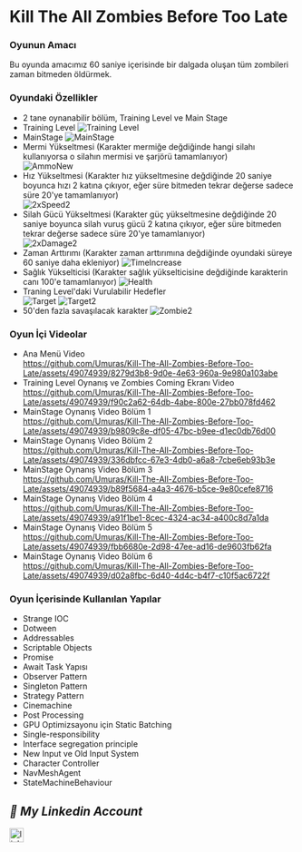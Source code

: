# Kill The All Zombies Before Too Late
### Oyunun Amacı <br/>
Bu oyunda amacımız 60 saniye içerisinde bir dalgada oluşan tüm zombileri zaman bitmeden öldürmek.
### Oyundaki Özellikler
- 2 tane oynanabilir bölüm, Training Level ve Main Stage
- Training Level
![Training Level](https://github.com/Umuras/Kill-The-All-Zombies-Before-Too-Late/assets/49074939/394a456d-de22-4dc5-82c0-e9b8c867bfa4)
- MainStage
![MainStage](https://github.com/Umuras/Kill-The-All-Zombies-Before-Too-Late/assets/49074939/b3a5a2a8-f20b-4515-9082-f317bf1e2b73)
- Mermi Yükseltmesi (Karakter mermiğe değdiğinde hangi silahı kullanıyorsa o silahın mermisi ve şarjörü tamamlanıyor) <br/>
![AmmoNew](https://github.com/Umuras/Kill-The-All-Zombies-Before-Too-Late/assets/49074939/7eef8ee7-5cf5-46d4-a06c-d44b29c99269)
- Hız Yükseltmesi (Karakter hız yükseltmesine değdiğinde 20 saniye boyunca hızı 2 katına çıkıyor, eğer süre bitmeden tekrar değerse sadece süre 20'ye tamamlanıyor) <br/>
![2xSpeed2](https://github.com/Umuras/Kill-The-All-Zombies-Before-Too-Late/assets/49074939/1b2f767a-540c-43f1-80a6-6e39a8283683)
- Silah Gücü Yükseltmesi (Karakter güç yükseltmesine değdiğinde 20 saniye boyunca silah vuruş gücü 2 katına çıkıyor, eğer süre bitmeden tekrar değerse sadece süre 20'ye tamamlanıyor) <br/>
![2xDamage2](https://github.com/Umuras/Kill-The-All-Zombies-Before-Too-Late/assets/49074939/d268f159-aaab-4037-8a0f-9fb7fe9c0bf9)
- Zaman Arttırımı (Karakter zaman arttırımına değdiğinde oyundaki süreye 60 saniye daha ekleniyor)
![TimeIncrease](https://github.com/Umuras/Kill-The-All-Zombies-Before-Too-Late/assets/49074939/dddc2893-af1e-465b-918b-21710debe940)
- Sağlık Yükselticisi (Karakter sağlık yükselticisine değdiğinde karakterin canı 100'e tamamlanıyor)
![Health](https://github.com/Umuras/Kill-The-All-Zombies-Before-Too-Late/assets/49074939/f61fad19-27eb-4eff-ada0-4bec0cba5eff)
- Traning Level'daki Vurulabilir Hedefler <br/>
![Target](https://github.com/Umuras/Kill-The-All-Zombies-Before-Too-Late/assets/49074939/dadc637d-4f2a-4bff-95a5-f214948bdb71) ![Target2](https://github.com/Umuras/Kill-The-All-Zombies-Before-Too-Late/assets/49074939/3fa09755-78b9-4b80-8f26-8c867789ff84)
- 50'den fazla savaşılacak karakter
![Zombie2](https://github.com/Umuras/Kill-The-All-Zombies-Before-Too-Late/assets/49074939/1171f42d-e455-4f30-92d1-851ea142db70)

### Oyun İçi Videolar
- Ana Menü Video <br/>
https://github.com/Umuras/Kill-The-All-Zombies-Before-Too-Late/assets/49074939/8279d3b8-9d0e-4e63-960a-9e980a103abe
- Training Level Oynanış ve Zombies Coming Ekranı Video <br/>
https://github.com/Umuras/Kill-The-All-Zombies-Before-Too-Late/assets/49074939/f90c2a62-64db-4abe-800e-27bb078fd462
- MainStage Oynanış Video Bölüm 1 <br/>
https://github.com/Umuras/Kill-The-All-Zombies-Before-Too-Late/assets/49074939/b9809c8e-df05-47bc-b9ee-d1ec0db76d00
- MainStage Oynanış Video Bölüm 2 <br/>
https://github.com/Umuras/Kill-The-All-Zombies-Before-Too-Late/assets/49074939/336dbfcc-67e3-4db0-a6a8-7cbe6eb93b3e
- MainStage Oynanış Video Bölüm 3 <br/>
https://github.com/Umuras/Kill-The-All-Zombies-Before-Too-Late/assets/49074939/b89f5684-a4a3-4676-b5ce-9e80cefe8716
- MainStage Oynanış Video Bölüm 4 <br/>
https://github.com/Umuras/Kill-The-All-Zombies-Before-Too-Late/assets/49074939/a91f1be1-8cec-4324-ac34-a400c8d7a1da
- MainStage Oynanış Video Bölüm 5 <br/>
https://github.com/Umuras/Kill-The-All-Zombies-Before-Too-Late/assets/49074939/fbb6680e-2d98-47ee-ad16-de9603fb62fa
- MainStage Oynanış Video Bölüm 6 <br/>
https://github.com/Umuras/Kill-The-All-Zombies-Before-Too-Late/assets/49074939/d02a8fbc-6d40-4d4c-b4f7-c10f5ac6722f

### Oyun İçerisinde Kullanılan Yapılar
- Strange IOC
- Dotween
- Addressables
- Scriptable Objects
- Promise
- Await Task Yapısı
- Observer Pattern
- Singleton Pattern
- Strategy Pattern
- Cinemachine
- Post Processing
- GPU Optimizsayonu için Static Batching
- Single-responsibility
- Interface segregation principle
- New Input ve Old Input System
- Character Controller
- NavMeshAgent
- StateMachineBehaviour

## ***🔗 My Linkedin Account***
<a href="https://www.linkedin.com/in/ali-umur-kucur-2190911b6/" target="_blank">
<img src=https://img.shields.io/badge/linkedin-%231E77B5.svg?&style=for-the-badge&logo=linkedin&logoColor=white alt=linkedin style="margin-bottom: 5px;"height="25" />
